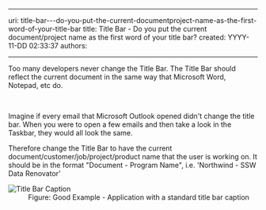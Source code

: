 

---
uri: title-bar---do-you-put-the-current-documentproject-name-as-the-first-word-of-your-title-bar
title: Title Bar - Do you put the current document/project name as the first word of your title bar?
created: YYYY-11-DD 02:33:37
authors:

---




<span class='intro'> <p>Too many developers never change the Title Bar. The Title Bar should reflect the current document in the same way that Microsoft Word, Notepad, etc do.</p> </span>

​<div>Imagine if every email that Microsoft Outlook opened didn't change the title bar. When you were to open a few emails and then take a look in the Taskbar, they would all look the same.</div>
<div>Therefore change the Title Bar to have the current document/customer/job/project/product name that the user is working on. It should be in the format &quot;Document - Program Name&quot;, i.e. 'Northwind - SSW Data Renovator'</div>
<dl class="goodImage"><dt><img alt="Title Bar Caption" src="http&#58;//www.ssw.com.au/ssw/Standards/Rules/Images/imgTitleBarCaption.gif" /></dt>
<dd>Figure&#58; Good Example - Application with a standard title bar caption</dd></dl>


